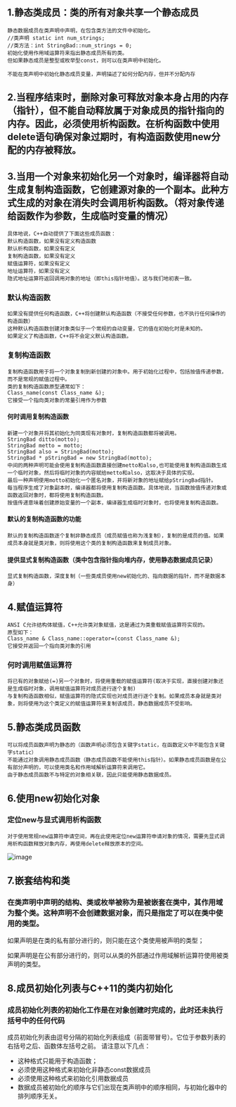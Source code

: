 ## 1.静态类成员：类的所有对象共享一个静态成员
    静态数据成员在类声明中声明，在包含类方法的文件中初始化。
    //类声明 static int num_strings;
    //类方法：int StringBad::num_strings = 0;
    初始化使用作用域运算符来指出静态成员所有的类。
    但如果静态成员是整型或枚举型const，则可以在类声明中初始化。

    不能在类声明中初始化静态成员变量，声明描述了如何分配内存，但并不分配内存
## 2.当程序结束时，删除对象可释放对象本身占用的内存（指针），但不能自动释放属于对象成员的指针指向的内存。因此，必须使用析构函数。在析构函数中使用delete语句确保对象过期时，有构造函数使用new分配的内存被释放。
## 3.当用一个对象来初始化另一个对象时，编译器将自动生成复制构造函数，它创建源对象的一个副本。此种方式生成的对象在消失时会调用析构函数。（将对象传递给函数作为参数，生成临时变量的情况）
    具体地说，C++自动提供了下面这些成员函数：
    默认构造函数，如果没有定义构造函数
    默认析构函数，如果没有定义
    复制构造函数，如果没有定义
    赋值运算符，如果没有定义
    地址运算符，如果没有定义
    隐式地址运算符返回调用对象的地址（即this指针地值）。这与我们地初衷一致。
### 默认构造函数
    如果没有提供任何构造函数，C++将创建默认构造函数（不接受任何参数，也不执行任何操作的构造函数）
    这种默认构造函数创建对象类似于一个常规的自动变量，它的值在初始化时是未知的。
    如果定义了构造函数，C++将不会定义默认构造函数。
### 复制构造函数
    复制构造函数用于将一个对象复制到新创建的对象中。用于初始化过程中，包括按值传递参数，而不是常规的赋值过程中。
    类的复制构造函数原型通常如下：
    Class_name(const Class_name &);
    它接受一个指向类对象的常量引用作为参数
#### 何时调用复制构造函数
    新建一个对象并将其初始化为同类现有对象时，复制构造函数都将被调用。
    StringBad ditto(motto);
    StringBad metto = motto;
    StringBad also = StringBad(motto);
    StringBad * pStringBad = new StringBad(motto);
    中间的两种声明可能会使用复制构造函数直接创建metto和also,也可能使用复制构造函数生成一个临时对象，然后将临时对象的内容赋给metto和also，这取决于具体的实现。
    最后一种声明使用motto初始化一个匿名对象，并将新对象的地址赋给pStringBad指针。
    每当程序生成了对象副本时，编译器都将使用复制构造函数。具体地说，当函数按值传递对象或函数返回对象时，都将使用复制构造函数。
    按值传递意味着创建原始变量的一个副本，编译器生成临时对象时，也将使用复制构造函数。
#### 默认的复制构造函数的功能
    默认的复制构造函数逐个复制非静态成员（成员赋值也称为浅复制），复制的是成员的值。如果成员本身就是类对象，则将使用这个类的复制构造函数来复制成员对象。
#### 提供显式复制构造函数（类中包含指针指向堆内存，使用静态数据成员记录）
    显式复制构造函数，深度复制（一些类成员使用new初始化的、指向数据的指针，而不是数据本身）
## 4.赋值运算符
    ANSI C允许结构体赋值，C++允许类对象赋值，这是通过为类重载赋值运算符实现的。
    原型如下：
    Class_name & Class_name::operator=(const Class_name &);
    它接受并返回一个指向类对象的引用
### 何时调用赋值运算符
    将已有的对象赋给(=)另一个对象时，将使用重载的赋值运算符(取决于实现，直接创建对象还是生成临时对象，调用赋值运算符对成员进行逐个复制)
    与复制构造函数相似，赋值运算符的隐式实现也对成员进行逐个复制。如果成员本身就是类对象，则将使用为这个类定义的赋值运算符来复制该成员，静态数据成员不受影响。
## 5.静态类成员函数
    可以将成员函数声明为静态的（函数声明必须包含关键字static，在函数定义中不能包含关键字static）
    不能通过对象调用静态成员函数（静态成员函数不能使用this指针）。如果静态成员函数是在公有部分声明的，可以使用类名和作用域解析运算符来调用它。
    由于静态成员函数不与特定的对象相关联，因此只能使用静态数据成员。
## 6.使用new初始化对象


### 定位new与显式调用析构函数
    对于使用常规new运算符申请空间，再在此使用定位new运算符申请对象的情况，需要先显式调用析构函数释放对象内存，再使用delete释放原本的空间。
  ![image](https://github.com/liam1992-web/cpp_study_notes/assets/61104738/ca43bbc8-5bc1-4aa7-9297-7d7f25f1b031)
  
## 7.嵌套结构和类
### 在类声明中声明的结构、类或枚举被称为是被嵌套在类中，其作用域为整个类。这种声明不会创建数据对象，而只是指定了可以在类中使用的类型。
如果声明是在类的私有部分进行的，则只能在这个类使用被声明的类型；

如果声明是在公有部分进行的，则可以从类的外部通过作用域解析运算符使用被类声明的类型。
## 8.成员初始化列表与C++11的类内初始化
### 成员初始化列表的初始化工作是在对象创建时完成的，此时还未执行括号中的任何代码
成员初始化列表由逗号分隔的初始化列表组成（前面带冒号）。它位于参数列表的右括号之后、函数体左括号之前。
请注意以下几点：
- 这种格式只能用于构造函数；
- 必须使用这种格式来初始化非静态const数据成员
- 必须使用这种格式来初始化引用数据成员
- 数据成员被初始化的顺序与它们出现在类声明中的顺序相同，与初始化器中的排列顺序无关。

